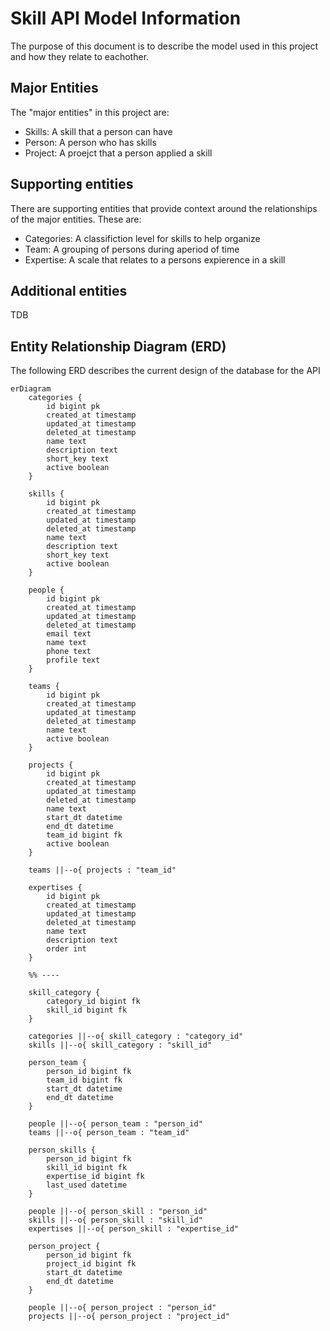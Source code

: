 # Skill API Model Information
The purpose of this document is to describe the model used in this project and how they relate to eachother.

## Major Entities
The "major entities" in this project are:
* Skills: A skill that a person can have
* Person: A person who has skills
* Project: A proejct that a person applied a skill

## Supporting entities
There are supporting entities that provide context around the relationships of the major entities. These are:
* Categories: A classifiction level for skills to help organize
* Team: A grouping of persons during  aperiod of time
* Expertise: A scale that relates to a persons expierence in a skill

## Additional entities
TDB

## Entity Relationship Diagram (ERD)
The following ERD describes the current design of the database for the API
```mermaid
erDiagram
    categories {
        id bigint pk
        created_at timestamp
        updated_at timestamp
        deleted_at timestamp
        name text
        description text
        short_key text
        active boolean
    }

    skills {
        id bigint pk
        created_at timestamp
        updated_at timestamp
        deleted_at timestamp
        name text
        description text
        short_key text
        active boolean
    }

    people {
        id bigint pk
        created_at timestamp
        updated_at timestamp
        deleted_at timestamp
        email text
        name text
        phone text
        profile text
    }

    teams {
        id bigint pk
        created_at timestamp
        updated_at timestamp
        deleted_at timestamp
        name text
        active boolean
    }

    projects {
        id bigint pk
        created_at timestamp
        updated_at timestamp
        deleted_at timestamp
        name text
        start_dt datetime
        end_dt datetime
        team_id bigint fk
        active boolean
    }

    teams ||--o{ projects : "team_id"

    expertises {
        id bigint pk
        created_at timestamp
        updated_at timestamp
        deleted_at timestamp
        name text
        description text
        order int
    }

    %% ----

    skill_category {
        category_id bigint fk
        skill_id bigint fk
    }

    categories ||--o{ skill_category : "category_id"
    skills ||--o{ skill_category : "skill_id"

    person_team {
        person_id bigint fk
        team_id bigint fk
        start_dt datetime
        end_dt datetime
    }

    people ||--o{ person_team : "person_id"
    teams ||--o{ person_team : "team_id"

    person_skills {
        person_id bigint fk
        skill_id bigint fk
        expertise_id bigint fk
        last_used datetime
    }

    people ||--o{ person_skill : "person_id"
    skills ||--o{ person_skill : "skill_id"
    expertises ||--o{ person_skill : "expertise_id"

    person_project {
        person_id bigint fk
        project_id bigint fk
        start_dt datetime
        end_dt datetime
    }

    people ||--o{ person_project : "person_id"
    projects ||--o{ person_project : "project_id"

```